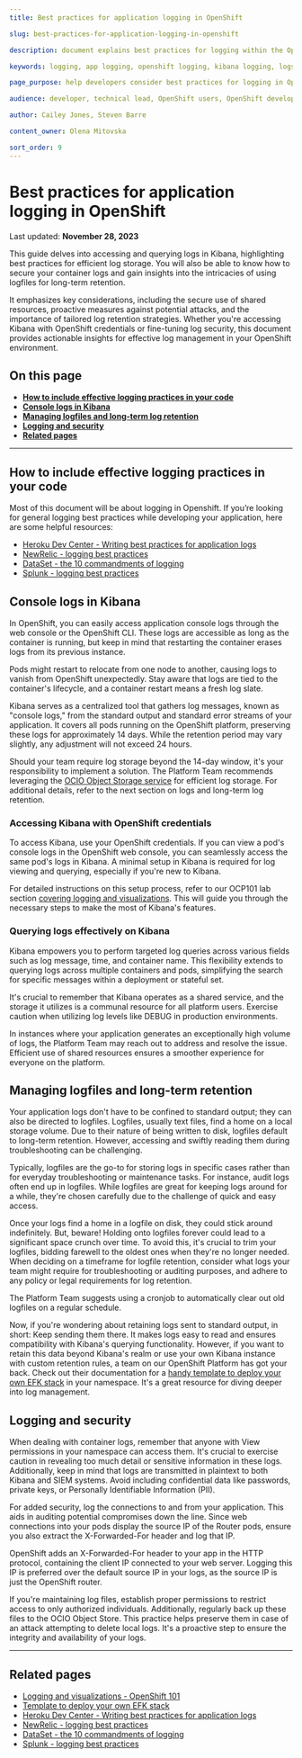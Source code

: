 ```yaml
---
title: Best practices for application logging in OpenShift 

slug: best-practices-for-application-logging-in-openshift 

description: document explains best practices for logging within the OpenShift environment and the use of console logs in Kibana as well as log long term retention and best security practices 

keywords: logging, app logging, openshift logging, kibana logging, logs, console logs

page_purpose: help developers consider best practices for logging in OpenShift 

audience: developer, technical lead, OpenShift users, OpenShift developers

author: Cailey Jones, Steven Barre

content_owner: Olena Mitovska

sort_order: 9
---
```

# Best practices for application logging in OpenShift 
Last updated: **November 28, 2023**

This guide delves into accessing and querying logs in Kibana, highlighting best practices for efficient log storage. You will also be able to know  how to secure your container logs and gain insights into the intricacies of using logfiles for long-term retention. 

It emphasizes key considerations, including the secure use of shared resources, proactive measures against potential attacks, and the importance of tailored log retention strategies. Whether you're accessing Kibana with OpenShift credentials or fine-tuning log security, this document provides actionable insights for effective log management in your OpenShift environment.

## On this page
* **[How to include effective logging practices in your code](#how-to-include-effective-logging-practices-in-your-code)**
* **[Console logs in Kibana](#console-logs-in-kibana)**
* **[Managing logfiles and long-term log retention](#managing-logfiles-and-long-term-retention)**
* **[Logging and security](#logging-and-security)**
* **[Related pages](#related-pages)**

---
## How to include effective logging practices in your code

Most of this document will be about logging in Openshift. If you’re looking for general logging best practices while developing your application, here are some helpful resources:


* [Heroku Dev Center - Writing best practices for application logs](https://devcenter.heroku.com/articles/writing-best-practices-for-application-logs)
* [NewRelic - logging best practices](https://newrelic.com/blog/best-practices/best-log-management-practices)
* [DataSet - the 10 commandments of logging](https://www.dataset.com/blog/the-10-commandments-of-logging/)
* [Splunk - logging best practices](https://dev.splunk.com/enterprise/docs/developapps/addsupport/logging/loggingbestpractices/)


## Console logs in Kibana
In OpenShift, you can easily access application console logs through the web console or the OpenShift CLI. These logs are accessible as long as the container is running, but keep in mind that restarting the container erases logs from its previous instance.

Pods might restart to relocate from one node to another, causing logs to vanish from OpenShift unexpectedly. Stay aware that logs are tied to the container's lifecycle, and a container restart means a fresh log slate.

Kibana serves as a centralized tool that gathers log messages, known as "console logs," from the standard output and standard error streams of your application. It covers all pods running on the OpenShift platform, preserving these logs for approximately 14 days. While the retention period may vary slightly, any adjustment will not exceed 24 hours.

Should your team require log storage beyond the 14-day window, it's your responsibility to implement a solution. The Platform Team recommends leveraging the [OCIO Object Storage service](/platform-storage) for efficient log storage. For additional details, refer to the next section on logs and long-term log retention.

### Accessing Kibana with OpenShift credentials
To access Kibana, use your OpenShift credentials. If you can view a pod's console logs in the OpenShift web console, you can seamlessly access the same pod's logs in Kibana. A minimal setup in Kibana is required for log viewing and querying, especially if you're new to Kibana.

For detailed instructions on this setup process, refer to our OCP101 lab section [covering logging and visualizations](https://github.com/BCDevOps/devops-platform-workshops/blob/master/101-lab/content/12_logging_and_visualizations.md). This will guide you through the necessary steps to make the most of Kibana's features.

### Querying logs effectively on Kibana

Kibana empowers you to perform targeted log queries across various fields such as log message, time, and container name. This flexibility extends to querying logs across multiple containers and pods, simplifying the search for specific messages within a deployment or stateful set.

It's crucial to remember that Kibana operates as a shared service, and the storage it utilizes is a communal resource for all platform users. Exercise caution when utilizing log levels like DEBUG in production environments.

 In instances where your application generates an exceptionally high volume of logs, the Platform Team may reach out to address and resolve the issue. Efficient use of shared resources ensures a smoother experience for everyone on the platform.

## Managing logfiles and long-term retention

Your application logs don't have to be confined to standard output; they can also be directed to logfiles. Logfiles, usually text files, find a home on a local storage volume. Due to their nature of being written to disk, logfiles default to long-term retention. However, accessing and swiftly reading them during troubleshooting can be challenging.

Typically, logfiles are the go-to for storing logs in specific cases rather than for everyday troubleshooting or maintenance tasks. For instance, audit logs often end up in logfiles. While logfiles are great for keeping logs around for a while, they're chosen carefully due to the challenge of quick and easy access.

Once your logs find a home in a logfile on disk, they could stick around indefinitely. But, beware! Holding onto logfiles forever could lead to a significant space crunch over time. To avoid this, it's crucial to trim your logfiles, bidding farewell to the oldest ones when they're no longer needed. When deciding on a timeframe for logfile retention, consider what logs your team might require for troubleshooting or auditing purposes, and adhere to any policy or legal requirements for log retention.

The Platform Team suggests using a cronjob to automatically clear out old logfiles on a regular schedule. 

Now, if you're wondering about retaining logs sent to standard output, in short: Keep sending them there. It makes logs easy to read and ensures compatibility with Kibana's querying functionality. However, if you want to retain this data beyond Kibana's realm or use your own Kibana instance with custom retention rules, a team on our OpenShift Platform has got your back. Check out their documentation for a [handy template to deploy your own EFK stack](https://github.com/bcgov/elmsd-nodejs/tree/main/packages/openshift/templates/efk-stack) in your namespace. It's a great resource for diving deeper into log management.

## Logging and security
When dealing with container logs, remember that anyone with View permissions in your namespace can access them. It's crucial to exercise caution in revealing too much detail or sensitive information in these logs. Additionally, keep in mind that logs are transmitted in plaintext to both Kibana and SIEM systems. Avoid including confidential data like passwords, private keys, or Personally Identifiable Information (PII). 

For added security, log the connections to and from your application. This aids in auditing potential compromises down the line. Since web connections into your pods display the source IP of the Router pods, ensure you also extract the X-Forwarded-For header and log that IP. 

OpenShift adds an X-Forwarded-For header to your app in the HTTP protocol, containing the client IP connected to your web server. Logging this IP is preferred over the default source IP in your logs, as the source IP is just the OpenShift router.

If you're maintaining log files, establish proper permissions to restrict access to only authorized individuals. Additionally, regularly back up these files to the OCIO Object Store. This practice helps preserve them in case of an attack attempting to delete local logs. It's a proactive step to ensure the integrity and availability of your logs.

---
## Related pages
* [Logging and visualizations - OpenShift 101 ](https://github.com/BCDevOps/devops-platform-workshops/blob/master/101-lab/content/12_logging_and_visualizations.md)
* [Template to deploy your own EFK stack](https://github.com/bcgov/elmsd-nodejs/tree/main/packages/openshift/templates/efk-stack)
* [Heroku Dev Center - Writing best practices for application logs](https://devcenter.heroku.com/articles/writing-best-practices-for-application-logs)
* [NewRelic - logging best practices](https://newrelic.com/blog/best-practices/best-log-management-practices)
* [DataSet - the 10 commandments of logging](https://www.dataset.com/blog/the-10-commandments-of-logging/)
* [Splunk - logging best practices](https://dev.splunk.com/enterprise/docs/developapps/addsupport/logging/loggingbestpractices/)
